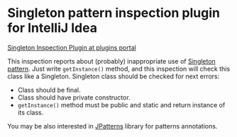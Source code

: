 # Singleton pattern inspection plugin for IntelliJ Idea

[Singleton Inspection Plugin at plugins portal](http://plugins.jetbrains.com/plugin?pr=&pluginId=6015)

This inspection reports about (probably) inappropriate use of [Singleton pattern](http://en.wikipedia.org/wiki/Singleton_pattern).
Just write `getInstance()` method, and this inspection will check this class like a Singleton.
Singleton class should be checked for next errors:
* Class should be final.
* Class should have private constructor.
* `getInstance()` method must be public and static and return instance of its class.

You may be also interested in [JPatterns](http://www.jpatterns.org/) library for patterns annotations.
